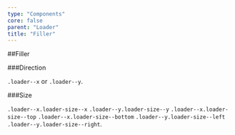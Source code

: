 ```yaml
---
type: "Components"
core: false
parent: "Loader"
title: "Filler"
---
```


##Filler

###Direction

`.loader--x` or `.loader--y`.

<demo>
  <demovanilla src="vanilla/demos/loader/filler-x">
  </demovanilla>
  <demovanilla src="vanilla/demos/loader/filler-y">
  </demovanilla>
</demo>

###Size

`.loader--x.loader-size--x` `.loader--y.loader-size--y` `.loader--x.loader-size--top` `.loader--x.loader-size--bottom` `.loader--y.loader-size--left` `.loader--y.loader-size--right`.

<demo>
  <demovanilla src="vanilla/demos/loader/filler-size-x">
  </demovanilla>
  <demovanilla src="vanilla/demos/loader/filler-size-y">
  </demovanilla>
  <demovanilla src="vanilla/demos/loader/filler-size-top">
  </demovanilla>
  <demovanilla src="vanilla/demos/loader/filler-size-bottom">
  </demovanilla>
  <demovanilla src="vanilla/demos/loader/filler-size-left">
  </demovanilla>
  <demovanilla src="vanilla/demos/loader/filler-size-right">
  </demovanilla>
</demo>
